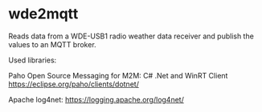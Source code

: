 # wde2mqtt
Reads data from a WDE-USB1 radio weather data receiver and publish the values to an MQTT broker.

Used libraries:

Paho Open Source Messaging for M2M: C# .Net and WinRT Client
https://eclipse.org/paho/clients/dotnet/

Apache log4net:
https://logging.apache.org/log4net/
